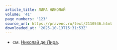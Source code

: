 ```yaml
---
article_title: ЛИРА НИКОЛАЙ
volume: '41'
page_numbers: '123'
source_url: https://pravenc.ru/text/2110546.html
downloaded_at: '2025-10-13T15:31:53Z'
---
```


- см. [Николай де Лира](<https://pravenc.ru/text/Николай де Лира.html>).
